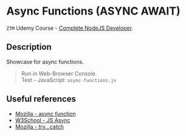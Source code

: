 # Async Functions (ASYNC AWAIT)

`ZTM` Udemy Course - [Complete NodeJS Developer](https://www.udemy.com/course/complete-nodejs-developer-zero-to-mastery).

## Description

Showcase for async functions.

> Run in Web-Browser Console. <br>
> Test - JavaScript: `async-functions.js`

## Useful references

- [Mozilla - async function](https://developer.mozilla.org/en-US/docs/Web/JavaScript/Reference/Statements/async_function)
- [W3School - JS Async]([Async](https://www.w3schools.com/js/js_async.asp))
- [Mozilla - try...catch](https://developer.mozilla.org/en-US/docs/Web/JavaScript/Reference/Statements/try...catch)